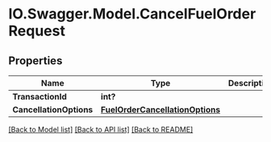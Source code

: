 # IO.Swagger.Model.CancelFuelOrderRequest
## Properties

Name | Type | Description | Notes
------------ | ------------- | ------------- | -------------
**TransactionId** | **int?** |  | 
**CancellationOptions** | [**FuelOrderCancellationOptions**](FuelOrderCancellationOptions.md) |  | [optional] 

[[Back to Model list]](../README.md#documentation-for-models) [[Back to API list]](../README.md#documentation-for-api-endpoints) [[Back to README]](../README.md)

